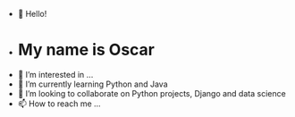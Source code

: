 - 👋 Hello!
- <H1> My name is Oscar </>
- 👀 I’m interested in ...
- 🌱 I’m currently learning Python and Java
- 💞️ I’m looking to collaborate on Python projects, Django and data science
- 📫 How to reach me ...

<!---
oal0425/oal0425 is a ✨ special ✨ repository because its `README.md` (this file) appears on your GitHub profile.
You can click the Preview link to take a look at your changes.
--->
